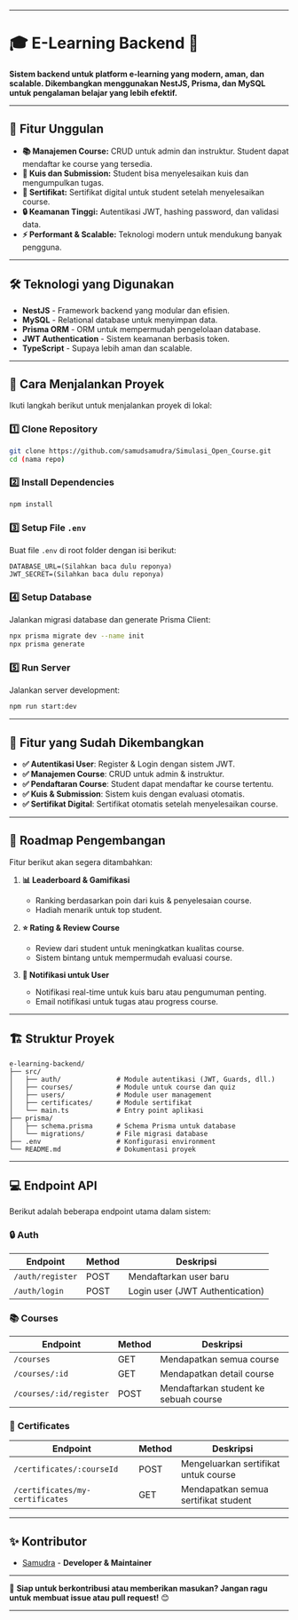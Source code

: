 
---

# 🎓 E-Learning Backend 🚀  
**Sistem backend untuk platform e-learning yang modern, aman, dan scalable. Dikembangkan menggunakan NestJS, Prisma, dan MySQL untuk pengalaman belajar yang lebih efektif.**

---

## 🌟 **Fitur Unggulan**
- **📚 Manajemen Course:** CRUD untuk admin dan instruktur. Student dapat mendaftar ke course yang tersedia.
- **📝 Kuis dan Submission:** Student bisa menyelesaikan kuis dan mengumpulkan tugas.
- **🏅 Sertifikat:** Sertifikat digital untuk student setelah menyelesaikan course.
- **🔒 Keamanan Tinggi:** Autentikasi JWT, hashing password, dan validasi data.
- **⚡ Performant & Scalable:** Teknologi modern untuk mendukung banyak pengguna.

---

## 🛠 **Teknologi yang Digunakan**
- **NestJS** - Framework backend yang modular dan efisien.
- **MySQL** - Relational database untuk menyimpan data.
- **Prisma ORM** - ORM untuk mempermudah pengelolaan database.
- **JWT Authentication** - Sistem keamanan berbasis token.
- **TypeScript** - Supaya lebih aman dan scalable.

---

## 🚀 **Cara Menjalankan Proyek**
Ikuti langkah berikut untuk menjalankan proyek di lokal:

### 1️⃣ **Clone Repository**
```bash
git clone https://github.com/samudsamudra/Simulasi_Open_Course.git
cd (nama repo)
```

### 2️⃣ **Install Dependencies**
```bash
npm install
```

### 3️⃣ **Setup File `.env`**
Buat file `.env` di root folder dengan isi berikut:
```
DATABASE_URL=(Silahkan baca dulu reponya)
JWT_SECRET=(Silahkan baca dulu reponya)
```

### 4️⃣ **Setup Database**
Jalankan migrasi database dan generate Prisma Client:
```bash
npx prisma migrate dev --name init
npx prisma generate
```

### 5️⃣ **Run Server**
Jalankan server development:
```bash
npm run start:dev
```

---

## 📌 **Fitur yang Sudah Dikembangkan**
- **✅ Autentikasi User**: Register & Login dengan sistem JWT.
- **✅ Manajemen Course**: CRUD untuk admin & instruktur.
- **✅ Pendaftaran Course**: Student dapat mendaftar ke course tertentu.
- **✅ Kuis & Submission**: Sistem kuis dengan evaluasi otomatis.
- **✅ Sertifikat Digital**: Sertifikat otomatis setelah menyelesaikan course.

---

## 🔮 **Roadmap Pengembangan**
Fitur berikut akan segera ditambahkan:
1. **📊 Leaderboard & Gamifikasi**  
   - Ranking berdasarkan poin dari kuis & penyelesaian course.
   - Hadiah menarik untuk top student.

2. **⭐ Rating & Review Course**  
   - Review dari student untuk meningkatkan kualitas course.
   - Sistem bintang untuk mempermudah evaluasi course.

3. **🔔 Notifikasi untuk User**  
   - Notifikasi real-time untuk kuis baru atau pengumuman penting.
   - Email notifikasi untuk tugas atau progress course.

---

## 🏗️ **Struktur Proyek**
```
e-learning-backend/
├── src/
│   ├── auth/              # Module autentikasi (JWT, Guards, dll.)
│   ├── courses/           # Module untuk course dan quiz
│   ├── users/             # Module user management
│   ├── certificates/      # Module sertifikat
│   └── main.ts            # Entry point aplikasi
├── prisma/
│   ├── schema.prisma      # Schema Prisma untuk database
│   └── migrations/        # File migrasi database
├── .env                   # Konfigurasi environment
└── README.md              # Dokumentasi proyek
```

---

## 💻 **Endpoint API**
Berikut adalah beberapa endpoint utama dalam sistem:

### 🔒 **Auth**
| Endpoint         | Method | Deskripsi                      |
|------------------|--------|--------------------------------|
| `/auth/register` | POST   | Mendaftarkan user baru         |
| `/auth/login`    | POST   | Login user (JWT Authentication)|

### 📚 **Courses**
| Endpoint                   | Method | Deskripsi                            |
|----------------------------|--------|--------------------------------------|
| `/courses`                 | GET    | Mendapatkan semua course             |
| `/courses/:id`             | GET    | Mendapatkan detail course            |
| `/courses/:id/register`    | POST   | Mendaftarkan student ke sebuah course|

### 🏅 **Certificates**
| Endpoint                   | Method | Deskripsi                            |
|----------------------------|--------|--------------------------------------|
| `/certificates/:courseId`  | POST   | Mengeluarkan sertifikat untuk course |
| `/certificates/my-certificates` | GET | Mendapatkan semua sertifikat student |

---

## ✨ **Kontributor**
- [Samudra](https://github.com/samudsamudra) - **Developer & Maintainer**

---

🚀 **Siap untuk berkontribusi atau memberikan masukan? Jangan ragu untuk membuat issue atau pull request!** 😊

---
